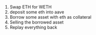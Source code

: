 1. Swap ETH for WETH
1. deposit some eth into aave
2. Borrow some asset with eth as collateral
3. Selling the borrowed asset
4. Replay everything back